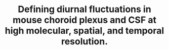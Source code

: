 ---
layout: ../../layouts/Publication.astro
title: Defining diurnal fluctuations in mouse choroid plexus and CSF at high molecular, spatial, and temporal resolution.
journal: Nature communications
authors: Fame RM, Kalugin PN, Petrova B, Xu H, Soden PA, Shipley FB, Dani N, Grant B, Pragana A, Head JP, Gupta S, Shannon ML, Chifamba FF, Hawks-Mayer H, Vernon A, Gao F, Zhang Y, Holtzman MJ, Heiman M, Andermann ML, Kanarek N, Lipton JO, Lehtinen MK
year: 2023
page: 3720
volume: 14
issue: 1
pmid: 37349305.0
pmcid: PMC10287727
doi: 10.1038/s41467-023-39326-3
landmark: False
dccs: ['Metabolomics']
carousel: False
featured: False
keywords: ["Male", "Blood-Brain Barrier", "Biological Transport", "Mice", "Prealbumin", "Thyroid Hormones", "Choroid Plexus", "Brain", "Animals"]
---